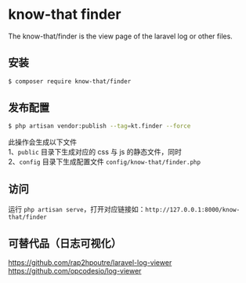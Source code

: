 # know-that finder
The know-that/finder is the view page of the laravel log or other files.
## 安装
```bash
$ composer require know-that/finder
```

## 发布配置
```bash
$ php artisan vendor:publish --tag=kt.finder --force
```
此操作会生成以下文件  
1、`public` 目录下生成对应的 css 与 js 的静态文件，同时  
2、`config` 目录下生成配置文件 `config/know-that/finder.php`

## 访问
运行 `php artisan serve`，打开对应链接如：`http://127.0.0.1:8000/know-that/finder`

## 可替代品（日志可视化）
https://github.com/rap2hpoutre/laravel-log-viewer  
https://github.com/opcodesio/log-viewer
